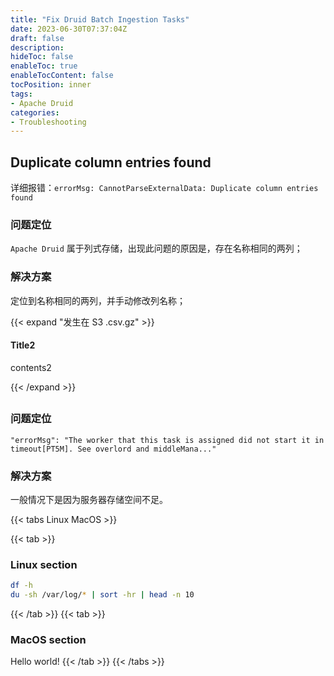 ```yaml
---
title: "Fix Druid Batch Ingestion Tasks"
date: 2023-06-30T07:37:04Z
draft: false
description: 
hideToc: false
enableToc: true
enableTocContent: false
tocPosition: inner
tags:
- Apache Druid
categories:
- Troubleshooting
---
```


## Duplicate column entries found

详细报错：`errorMsg: CannotParseExternalData: Duplicate column entries found`

### 问题定位

`Apache Druid` 属于列式存储，出现此问题的原因是，存在名称相同的两列；

### 解决方案

定位到名称相同的两列，并手动修改列名称；

{{< expand "发生在 S3 .csv.gz" >}}

#### Title2

contents2

{{< /expand >}}

## 

### 问题定位

    "errorMsg": "The worker that this task is assigned did not start it in timeout[PT5M]. See overlord and middleMana..."


### 解决方案

一般情况下是因为服务器存储空间不足。

{{< tabs Linux MacOS >}}

  {{< tab >}}

  ### Linux section

  ```bash
  df -h
  du -sh /var/log/* | sort -hr | head -n 10
  ```

  {{< /tab >}}
  {{< tab >}}

  ### MacOS section

  Hello world!
  {{< /tab >}}
{{< /tabs >}}